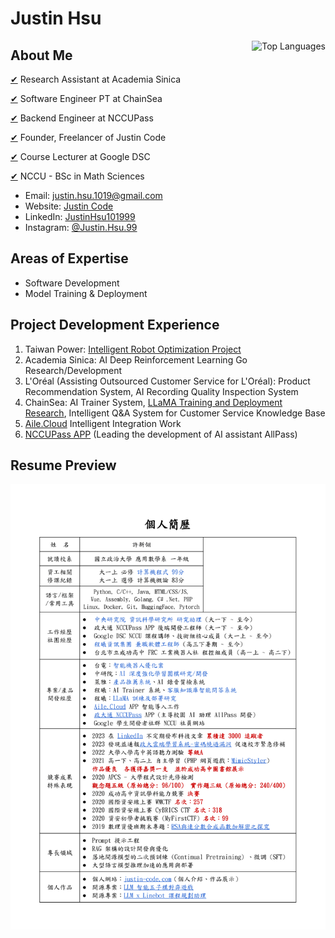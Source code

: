 # Justin Hsu

<a href="https://github.com/JustinHsu1019/JustinHsu1019/blob/main/Top_Lang.md">
  <img align="right" src="https://justinhsu-stats.vercel.app/api/top-langs/?username=JustinHsu1019&hide=html" alt="Top Languages" />
</a>

## About Me

[✔](https://iis.sinica.edu.tw/zh/index.html) Research Assistant at Academia Sinica

[✔](https://www.chainsea.com.tw) Software Engineer PT at ChainSea

[✔](https://nccupass.com) Backend Engineer at NCCUPass

[✔](https://www.tasker.com.tw/workroom/Gm0Pr0) Founder, Freelancer of Justin Code

[✔](https://gdsc.community.dev/national-chengchi-university) Course Lecturer at Google DSC

[✔](https://ms.nccu.edu.tw) NCCU - BSc in Math Sciences

- Email: [justin.hsu.1019@gmail.com](mailto:justin.hsu.1019@gmail.com)
- Website: [Justin Code](https://justin-code.com)
- LinkedIn: [JustinHsu101999](https://www.linkedin.com/in/justinhsu101999/)
- Instagram: [@Justin.Hsu.99](https://www.instagram.com/justin.hsu.99/)

## Areas of Expertise

- Software Development 
- Model Training & Deployment 

## Project Development Experience
1. Taiwan Power: [Intelligent Robot Optimization Project](https://smartrobot.taipower.com.tw/Webhook/?eservice=TPCWEB)
2. Academia Sinica: AI Deep Reinforcement Learning Go Research/Development
3. L'Oréal (Assisting Outsourced Customer Service for L'Oréal): Product Recommendation System, AI Recording Quality Inspection System
4. ChainSea: AI Trainer System, [LLaMA Training and Deployment Research](https://github.com/JustinHsu1019/LLaMA-Deploy-Train), Intelligent Q&A System for Customer Service Knowledge Base
5. [Aile.Cloud](https://www.aile.cloud/) Intelligent Integration Work
6. [NCCUPass APP](https://nccupass.com/) (Leading the development of AI assistant AllPass)

## Resume Preview

<a href="https://github.com/JustinHsu1019/JustinHsu1019/raw/main/JustinHsu_Resume.pdf">
  <img src="https://github.com/JustinHsu1019/JustinHsu1019/raw/main/JustinHsu_Resume.png" alt="Justin Hsu Resume Preview" />
</a>
